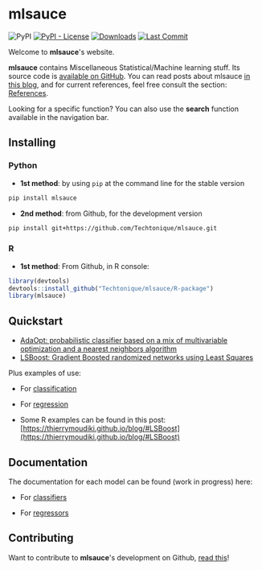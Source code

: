 
# mlsauce

![PyPI](https://img.shields.io/pypi/v/mlsauce) [![PyPI - License](https://img.shields.io/pypi/l/mlsauce)](https://github.com/thierrymoudiki/mlsauce/blob/master/LICENSE) [![Downloads](https://pepy.tech/badge/mlsauce)](https://pepy.tech/project/mlsauce) [![Last Commit](https://img.shields.io/github/last-commit/Techtonique/mlsauce)](https://github.com/Techtonique/mlsauce)


Welcome to __mlsauce__'s website.

__mlsauce__ contains Miscellaneous Statistical/Machine learning stuff. Its source code is [available on GitHub](https://github.com/Techtonique/mlsauce). You can read posts about mlsauce [in this blog](https://thierrymoudiki.github.io/blog/#mlsauce), and for current references, feel free consult the section: [References](REFERENCES.md).

Looking for a specific function? You can also use the __search__ function available in the navigation bar.

## Installing

### Python 

- __1st method__: by using `pip` at the command line for the stable version

```bash
pip install mlsauce
```


- __2nd method__: from Github, for the development version

```bash
pip install git+https://github.com/Techtonique/mlsauce.git
```

### R 

- __1st method__: From Github, in R console:

```r
library(devtools)
devtools::install_github("Techtonique/mlsauce/R-package")
library(mlsauce)
```

## Quickstart 

- [AdaOpt: probabilistic classifier based on a mix of multivariable optimization and a nearest neighbors algorithm](https://thierrymoudiki.github.io/blog/#AdaOpt)
- [LSBoost: Gradient Boosted randomized networks using Least Squares](https://thierrymoudiki.github.io/blog/#LSBoost)

Plus examples of use: 

- For [classification](examples/classification.md)

- For [regression](examples/regression.md)

- Some R examples can be found in this post: [https://thierrymoudiki.github.io/blog/#LSBoost](https://thierrymoudiki.github.io/blog/#LSBoost)

## Documentation

The documentation for each model can be found (work in progress) here:

- For [classifiers](documentation/classifiers.md)

- For [regressors](documentation/regressors.md)


## Contributing

Want to contribute to __mlsauce__'s development on Github, [read this](CONTRIBUTING.md)!